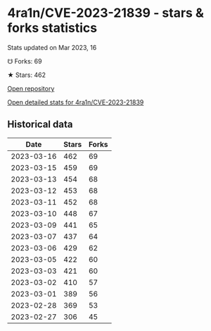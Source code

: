 # 4ra1n/CVE-2023-21839 - stars & forks statistics

Stats updated on Mar 2023, 16

☋ Forks: 69

★ Stars: 462

[Open repository](https://github.com/4ra1n/CVE-2023-21839)

[Open detailed stats for 4ra1n/CVE-2023-21839](https://reviewgithub.com/rep/4ra1n/CVE-2023-21839)

## Historical data
| Date | Stars | Forks |
|------|-------|-------|
| 2023-03-16 | 462 | 69 | 
| 2023-03-15 | 459 | 69 | 
| 2023-03-13 | 454 | 68 | 
| 2023-03-12 | 453 | 68 | 
| 2023-03-11 | 452 | 68 | 
| 2023-03-10 | 448 | 67 | 
| 2023-03-09 | 441 | 65 | 
| 2023-03-07 | 437 | 64 | 
| 2023-03-06 | 429 | 62 | 
| 2023-03-05 | 422 | 60 | 
| 2023-03-03 | 421 | 60 | 
| 2023-03-02 | 410 | 57 | 
| 2023-03-01 | 389 | 56 | 
| 2023-02-28 | 369 | 53 | 
| 2023-02-27 | 306 | 45 | 

